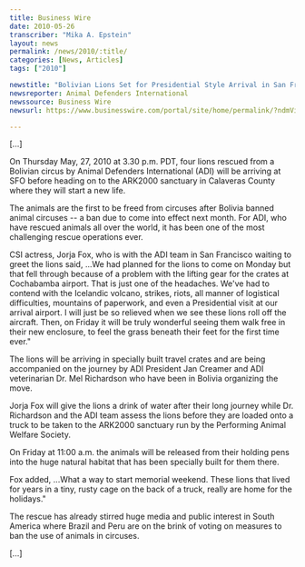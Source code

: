 ```yaml
---
title: Business Wire
date: 2010-05-26
transcriber: "Mika A. Epstein"
layout: news
permalink: /news/2010/:title/
categories: [News, Articles]
tags: ["2010"]

newstitle: "Bolivian Lions Set for Presidential Style Arrival in San Francisco After Dramatic Rescue  "
newsreporter: Animal Defenders International
newssource: Business Wire
newsurl: https://www.businesswire.com/portal/site/home/permalink/?ndmViewId=news_view&newsId=20100526006953&newsLang=en

---
```


[...]

On Thursday May, 27, 2010 at 3.30 p.m. PDT, four lions rescued from a Bolivian circus by Animal Defenders International (ADI) will be arriving at SFO before heading on to the ARK2000 sanctuary in Calaveras County where they will start a new life.

The animals are the first to be freed from circuses after Bolivia banned animal circuses -- a ban due to come into effect next month. For ADI, who have rescued animals all over the world, it has been one of the most challenging rescue operations ever.

CSI actress, Jorja Fox, who is with the ADI team in San Francisco waiting to greet the lions said, ...We had planned for the lions to come on Monday but that fell through because of a problem with the lifting gear for the crates at Cochabamba airport. That is just one of the headaches. We've had to contend with the Icelandic volcano, strikes, riots, all manner of logistical difficulties, mountains of paperwork, and even a Presidential visit at our arrival airport. I will just be so relieved when we see these lions roll off the aircraft. Then, on Friday it will be truly wonderful seeing them walk free in their new enclosure, to feel the grass beneath their feet for the first time ever."

The lions will be arriving in specially built travel crates and are being accompanied on the journey by ADI President Jan Creamer and ADI veterinarian Dr. Mel Richardson who have been in Bolivia organizing the move.

Jorja Fox will give the lions a drink of water after their long journey while Dr. Richardson and the ADI team assess the lions before they are loaded onto a truck to be taken to the ARK2000 sanctuary run by the Performing Animal Welfare Society.

On Friday at 11:00 a.m. the animals will be released from their holding pens into the huge natural habitat that has been specially built for them there.

Fox added, ...What a way to start memorial weekend. These lions that lived for years in a tiny, rusty cage on the back of a truck, really are home for the holidays."

The rescue has already stirred huge media and public interest in South America where Brazil and Peru are on the brink of voting on measures to ban the use of animals in circuses.

[...]
